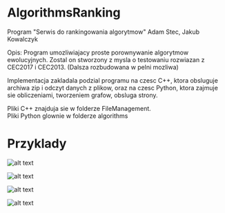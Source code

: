 # AlgorithmsRanking
Program "Serwis do rankingowania algorytmow"
Adam Stec, Jakub Kowalczyk

Opis: Program umozliwiajacy proste porownywanie algorytmow ewolucyjnych.
Zostal on stworzony z mysla o testowaniu rozwiazan z CEC2017 i CEC2013. (Dalsza rozbudowana w pelni mozliwa)

Implementacja zakladala podzial programu na czesc C++, ktora obsluguje archiwa zip i odczyt danych z plikow,
oraz na czesc Python, ktora zajmuje sie obliczeniami, tworzeniem grafow, obsluga strony.

Pliki C++ znajduja sie w folderze FileManagement.   
Pliki Python glownie w folderze algorithms

# Przyklady
![alt text](https://i.ibb.co/31CV1Bt/1.png)

![alt text](https://i.ibb.co/WfY7DQq/2.png)

![alt text](https://i.ibb.co/DRnqvr5/3.png)

![alt text](https://i.ibb.co/5xVx8tr/4.png)
